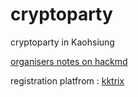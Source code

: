 # cryptoparty
cryptoparty in Kaohsiung

[organisers notes on hackmd](https://hackmd.io/GYJgDAJgpgHCDGBaAnFALMxa0HYKJmAmEQFZiBmC4YKENGCIA===?view#) 

registration platfrom : [kktrix](http://twngo.kktix.cc/)
